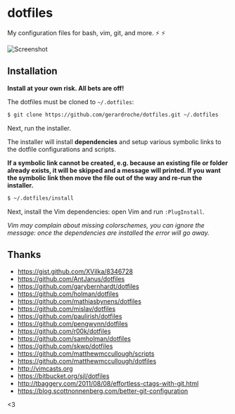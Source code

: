 # dotfiles

My configuration files for bash, vim, git, and more. :zap: :zap:

![Screenshot](screenshot.png)

## Installation

**Install at your own risk. All bets are off!**

The dotfiles must be cloned to `~/.dotfiles`:

```sh
$ git clone https://github.com/gerardroche/dotfiles.git ~/.dotfiles
```

Next, run the installer.

The installer will install **dependencies** and setup various symbolic links to the dotfile configurations and scripts.

**If a symbolic link cannot be created, e.g. because an existing file or folder already exists, it will be skipped and a message will printed. If you want the symbolic link then move the file out of the way and re-run the installer.**

```sh
$ ~/.dotfiles/install
```

Next, install the Vim dependencies: open Vim and run `:PlugInstall`.

*Vim may complain about missing colorschemes, you can ignore the message: once the dependencies are installed the error will go away.*

## Thanks

* https://gist.github.com/XVilka/8346728
* https://github.com/AntJanus/dotfiles
* https://github.com/garybernhardt/dotfiles
* https://github.com/holman/dotfiles
* https://github.com/mathiasbynens/dotfiles
* https://github.com/mislav/dotfiles
* https://github.com/paulirish/dotfiles
* https://github.com/pengwynn/dotfiles
* https://github.com/r00k/dotfiles
* https://github.com/samholman/dotfiles
* https://github.com/skwp/dotfiles
* https://github.com/matthewmccullough/scripts
* https://github.com/matthewmccullough/dotfiles
* http://vimcasts.org
* https://bitbucket.org/sjl/dotfiles
* http://tbaggery.com/2011/08/08/effortless-ctags-with-git.html
* https://blog.scottnonnenberg.com/better-git-configuration

&lt;3

